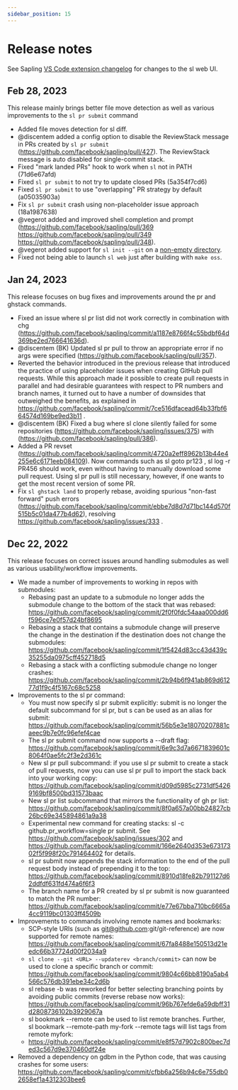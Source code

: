 ```yaml
---
sidebar_position: 15
---
```


# Release notes

See Sapling [VS Code extension changelog](https://github.com/facebook/sapling/blob/94a3dbcb8b03453aed4b6b84d28dd3fdb072ee5e/addons/vscode/CHANGELOG.md) for changes to the sl web UI.

## Feb 28, 2023

This release mainly brings better file move detection as well as various improvements to the `sl pr submit` command

* Added file moves detection for sl diff.
* @discentem added a config option to disable the ReviewStack message in PRs created by `sl pr submit` (https://github.com/facebook/sapling/pull/427). The ReviewStack message is auto disabled for single-commit stack.
* Fixed "mark landed PRs" hook to work when `sl` not in PATH (71d6e67afd)
* Fixed `sl pr submit` to not try to update closed PRs (5a354f7cd6)
* Fixed `sl pr submit` to use "overlapping" PR strategy by default (a05035903a)
* Fix `sl pr submit` crash using non-placeholder issue approach (18a1987638)
* @vegerot added and improved shell completion and prompt (https://github.com/facebook/sapling/pull/369 https://github.com/facebook/sapling/pull/349 https://github.com/facebook/sapling/pull/348).
* @vegerot added support for `sl init --git` on a [non-empty directory](https://github.com/facebook/sapling/pull/463).
* Fixed not being able to launch `sl web` just after building with `make oss`.

## Jan 24, 2023

This release focuses on bug fixes and improvements around the pr and ghstack commands.

* Fixed an issue where sl pr list did not work correctly in combination with chg (https://github.com/facebook/sapling/commit/a1187e8766f4c55bdbf64d369be2ed766641636d).
* @discentem (BK) Updated sl pr pull to throw an appropriate error if no args were specified (https://github.com/facebook/sapling/pull/357).
* Reverted the behavior introduced in the previous release that introduced the practice of using placeholder issues when creating GitHub pull requests. While this approach made it possible to create pull requests in parallel and had desirable guarantees with respect to PR numbers and branch names, it turned out to have a number of downsides that outweighed the benefits, as explained in https://github.com/facebook/sapling/commit/7ce516dfacead64b33fbf664574d169be9ed3b11 .
* @discentem (BK) Fixed a bug where sl clone silently failed for some repositories (https://github.com/facebook/sapling/issues/375) with (https://github.com/facebook/sapling/pull/386).
* Added a PR revset (https://github.com/facebook/sapling/commit/4720a2eff8962b13b44e4255e6c6171eeb084109). Now commands such as sl goto pr123 , sl log -r PR456 should work, even without having to manually download some pull request. Using sl pr pull is still necessary, however, if one wants to get the most recent version of some PR.
* Fix `sl ghstack land` to properly rebase, avoiding spurious "non-fast forward" push errors (https://github.com/facebook/sapling/commit/ebbe7d8d7d71bc144d570f515b5c01da477b4d62), resolving https://github.com/facebook/sapling/issues/333 .

## Dec 22, 2022

This release focuses on correct issues around handling submodules as well as various usability/workflow improvements.

* We made a number of improvements to working in repos with submodules:
    * Rebasing past an update to a submodule no longer adds the submodule change to the bottom of the stack that was rebased: https://github.com/facebook/sapling/commit/2f0f0fdc54aaa000dd6f596ce7e0f57d24bf8695
    * Rebasing a stack that contains a submodule change will preserve the change in the destination if the destination does not change the submodules: https://github.com/facebook/sapling/commit/1f5424d83cc43d439c35255da0975cff452718d5
    * Rebasing a stack with a conflicting submodule change no longer crashes: https://github.com/facebook/sapling/commit/2b94b6f941ab869d61277d1f9c4f5167c68c5258
* Improvements to the sl pr command:
    * You must now specify sl pr submit explicitly: submit is no longer the default subcommand for sl pr, but s can be used as an alias for submit: https://github.com/facebook/sapling/commit/56b5e3e18070207881caeec9b7e0fc96efef4cae
    * The sl pr submit command now supports a --draft flag: https://github.com/facebook/sapling/commit/6e9c3d7a6671839601c8064f0ae5fc2f3e2d361c
    * New sl pr pull subcommand: if you use sl pr submit to create a stack of pull requests, now you can use sl pr pull to import the stack back into your working copy: https://github.com/facebook/sapling/commit/d09d5985c2731df54269169bf8500bd31573baac
    * New sl pr list subcommand that mirrors the functionality of gh pr list: https://github.com/facebook/sapling/commit/8f0a657a00bb24827cb26bc69e345894861a9a38
    * Experimental new command for creating stacks: sl -c github.pr_workflow=single pr submit. See https://github.com/facebook/sapling/issues/302 and https://github.com/facebook/sapling/commit/166e2640d353e67317302f5f998f20c791464402 for details.
    * sl pr submit now appends the stack information to the end of the pull request body instead of prepending it to the top: https://github.com/facebook/sapling/commit/8910d18fe82b791127d62ddfdf631fd474a6f6f3
    * The branch name for a PR created by sl pr submit is now guaranteed to match the PR number: https://github.com/facebook/sapling/commit/e77e67bba710bc6665a4cc9119bc01303ff4509b
* Improvements to commands involving remote names and bookmarks:
    * SCP-style URIs (such as git@github.com:git/git-reference) are now supported for remote names: https://github.com/facebook/sapling/commit/67fa8488e150513d21eedc66b37724d00f2034a9
    * `sl clone --git <URL> --updaterev <branch/commit>` can now be used to clone a specific branch or commit: https://github.com/facebook/sapling/commit/9804c66bb8190a5ab4566c576db391ebe34c2d6b
    * sl rebase -b was reworked for better selecting branching points by avoiding public commits (reverse rebase now works): https://github.com/facebook/sapling/commit/96b767efde6a59dbff31d2808736102b3929067a
    * sl bookmark --remote can be used to list remote branches. Further, sl bookmark --remote-path my-fork --remote tags will list tags from remote myfork:
    * https://github.com/facebook/sapling/commit/e8f57d7902c800bec7ded3c567d9e370460df24e
* Removed a dependency on gdbm in the Python code, that was causing crashes for some users: https://github.com/facebook/sapling/commit/cfbb6a256b94c6e755db02658ef1a4312303bee6
